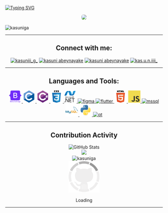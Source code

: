 
<div align=left>

[![Typing SVG](https://readme-typing-svg.herokuapp.com?font=Architects+Daughter&color=cc48db&size=30&lines=Hi🤗+I'm+a+Computer+Science+...;....Undergraduate;At+University+Of+Plymouth;And+I'm+a+proud+Sri+Lankan)](https://git.io/typing-svg)
</div>

<div>
    <div align=center>
        <img src="https://cdn-icons-png.flaticon.com/512/7259/7259543.png" height="200" style=border-radius:5px>
    </div>

<p align="left"> <img src="https://komarev.com/ghpvc/?username=kasuniga&label=Profile%20views&color=0e75b6&style=flat" alt="kasuniga" /> </p>



<hr>
<h2 align="center">Connect with me:</h2>
<p align="center">
<a href="https://twitter.com/kasuniii_g_" target="blank"><img align="center" src="https://raw.githubusercontent.com/rahuldkjain/github-profile-readme-generator/master/src/images/icons/Social/twitter.svg" alt="kasuniii_g_" height="30" width="40" /></a>
<a href="https://linkedin.com/in/kasuni abeynayake" target="blank"><img align="center" src="https://raw.githubusercontent.com/rahuldkjain/github-profile-readme-generator/master/src/images/icons/Social/linked-in-alt.svg" alt="kasuni abeynayake" height="30" width="40" /></a>
<a href="https://fb.com/kasuni abeynayake" target="blank"><img align="center" src="https://raw.githubusercontent.com/rahuldkjain/github-profile-readme-generator/master/src/images/icons/Social/facebook.svg" alt="kasuni abeynayake" height="30" width="40" /></a>
<a href="https://instagram.com/kas.u.n.iiii_" target="blank"><img align="center" src="https://raw.githubusercontent.com/rahuldkjain/github-profile-readme-generator/master/src/images/icons/Social/instagram.svg" alt="kas.u.n.iiii_" height="30" width="40" /></a>
</p>

<hr>
<h2 align="center">Languages and Tools:</h2>
<p align="center"> <a href="https://getbootstrap.com" target="_blank" rel="noreferrer"> <img src="https://raw.githubusercontent.com/devicons/devicon/master/icons/bootstrap/bootstrap-plain-wordmark.svg" alt="bootstrap" width="40" height="40"/> </a> <a href="https://www.cprogramming.com/" target="_blank" rel="noreferrer"> <img src="https://raw.githubusercontent.com/devicons/devicon/master/icons/c/c-original.svg" alt="c" width="40" height="40"/> </a> <a href="https://www.w3schools.com/cs/" target="_blank" rel="noreferrer"> <img src="https://raw.githubusercontent.com/devicons/devicon/master/icons/csharp/csharp-original.svg" alt="csharp" width="40" height="40"/> </a> <a href="https://www.w3schools.com/css/" target="_blank" rel="noreferrer"> <img src="https://raw.githubusercontent.com/devicons/devicon/master/icons/css3/css3-original-wordmark.svg" alt="css3" width="40" height="40"/> </a> <a href="https://dotnet.microsoft.com/" target="_blank" rel="noreferrer"> <img src="https://raw.githubusercontent.com/devicons/devicon/master/icons/dot-net/dot-net-original-wordmark.svg" alt="dotnet" width="40" height="40"/> </a> <a href="https://www.figma.com/" target="_blank" rel="noreferrer"> <img src="https://www.vectorlogo.zone/logos/figma/figma-icon.svg" alt="figma" width="40" height="40"/> </a> <a href="https://flutter.dev" target="_blank" rel="noreferrer"> <img src="https://www.vectorlogo.zone/logos/flutterio/flutterio-icon.svg" alt="flutter" width="40" height="40"/> </a> <a href="https://www.w3.org/html/" target="_blank" rel="noreferrer"> <img src="https://raw.githubusercontent.com/devicons/devicon/master/icons/html5/html5-original-wordmark.svg" alt="html5" width="40" height="40"/> </a> <a href="https://developer.mozilla.org/en-US/docs/Web/JavaScript" target="_blank" rel="noreferrer"> <img src="https://raw.githubusercontent.com/devicons/devicon/master/icons/javascript/javascript-original.svg" alt="javascript" width="40" height="40"/> </a> <a href="https://www.microsoft.com/en-us/sql-server" target="_blank" rel="noreferrer"> <img src="https://www.svgrepo.com/show/303229/microsoft-sql-server-logo.svg" alt="mssql" width="40" height="40"/> </a> <a href="https://www.mysql.com/" target="_blank" rel="noreferrer"> <img src="https://raw.githubusercontent.com/devicons/devicon/master/icons/mysql/mysql-original-wordmark.svg" alt="mysql" width="40" height="40"/> </a> <a href="https://www.python.org" target="_blank" rel="noreferrer"> <img src="https://raw.githubusercontent.com/devicons/devicon/master/icons/python/python-original.svg" alt="python" width="40" height="40"/> </a> <a href="https://www.qt.io/" target="_blank" rel="noreferrer"> <img src="https://upload.wikimedia.org/wikipedia/commons/0/0b/Qt_logo_2016.svg" alt="qt" width="40" height="40"/> </a> </p>

<hr>
<div align=center>
        <h2>Contribution Activity</h2>
        <img src="https://github-readme-stats.vercel.app/api?username=kasuniga&bg_color=30,c738bd,e49bff,f8f9d7&title_color=500259&text_color=FFFFFF&show_icons=true&icon_color=500259&include_all_commits=true&count_private=true&theme=dark" alt="GitHub Stats" height="200" />
        <br>
        <img style="height:200;" src="https://github-readme-streak-stats.herokuapp.com/?user=kasuniga&theme=radical&show_icons=true&icon_color=500259&border=e4e2e2" />
<br>

 <img src="https://github-readme-stats.vercel.app/api/top-langs?username=kasuniga&show_icons=true&locale=en&layout=compact&line_height=20&title_color=7A7ADB&icon_color=2234AE&text_color=c738bd&bg_color=30,f8f9d7,e49bff"  height="200" alt="kasuniga"/>
<br>
    </div>

<!---<div align="center">
  <img  src="https://github.com/kasuniga/kasuniga/blob/readme/resources/img/grid-snake.svg"
       alt="snake" /></a>
</div>--->
<!---
<p align = "center">
	<img src = "https://github.com/kasuniga/kasuniga/blob/output/github-contribution-grid-snake.svg?" alt = "Snake Game"/>
</p>
--->
   <div align=center>
        <img src="https://raw.githubusercontent.com/AhmedFathyDev/AhmedFathyDev/main/GitHub.gif" alt="GitHub Octocat Logo" height="100">
        <p>Loading</p>
    </div>

</div>
<hr>

